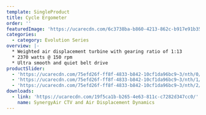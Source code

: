 ```yaml
---
template: SingleProduct
title: Cycle Ergometer
order: ''
featuredImage: 'https://ucarecdn.com/6c3738ba-b860-4213-862c-b917e91b3557/'
categories:
  - category: Evolution Series
overview: |-
  * Weighted air displacement turbine with gearing ratio of 1:13
  * 2370 watts @ 150 rpm
  * Ultra smooth and quiet belt drive
productSlider:
  - 'https://ucarecdn.com/75efd26f-ff8f-4833-b842-10cf1da96bc9~3/nth/0/'
  - 'https://ucarecdn.com/75efd26f-ff8f-4833-b842-10cf1da96bc9~3/nth/1/'
  - 'https://ucarecdn.com/75efd26f-ff8f-4833-b842-10cf1da96bc9~3/nth/2/'
downloads:
  - link: 'https://ucarecdn.com/19f5ca1b-b265-4e63-811c-c7282d347cc0/'
    name: SynergyAir CTV and Air Displacement Dynamics
---
```

